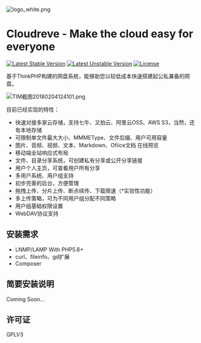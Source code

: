 ![logo_white.png](https://raw.githubusercontent.com/HFO4/Cloudreve/master/static/img/logo_white.png)

Cloudreve - Make the cloud easy for everyone
=========================
[![Latest Stable Version](https://poser.pugx.org/hfo4/cloudreve/v/stable)](https://packagist.org/packages/hfo4/cloudreve)
[![Latest Unstable Version](https://poser.pugx.org/hfo4/cloudreve/v/unstable)](https://packagist.org/packages/hfo4/cloudreve)
[![License](https://poser.pugx.org/hfo4/cloudreve/license)](https://packagist.org/packages/hfo4/cloudreve)

基于ThinkPHP构建的网盘系统，能够助您以较低成本快速搭建起公私兼备的网盘。

![TIM截图20180204124101.png](https://download.aoaoao.me/TIM截图20180204124101.png)

目前已经实现的特性：

* 快速对接多家云存储，支持七牛、又拍云、阿里云OSS、AWS S3，当然，还有本地存储
* 可限制单文件最大大小、MMMEType、文件后缀、用户可用容量
* 图片、音频、视频、文本、Markdown、Ofiice文档 在线预览
* 移动端全站响应式布局
* 文件、目录分享系统，可创建私有分享或公开分享链接
* 用户个人主页，可查看用户所有分享
* 多用户系统、用户组支持
* 初步完善的后台，方便管理
* 拖拽上传、分片上传、断点续传、下载限速（*实验性功能）
* 多上传策略，可为不同用户组分配不同策略
* 用户组基础权限设置
* WebDAV协议支持

安装需求
------------
* LNMP/LAMP With PHP5.6+
* curl、fileinfo、gd扩展
* Composer

简要安装说明
------------

Coming Soon...

许可证
------------
GPLV3
